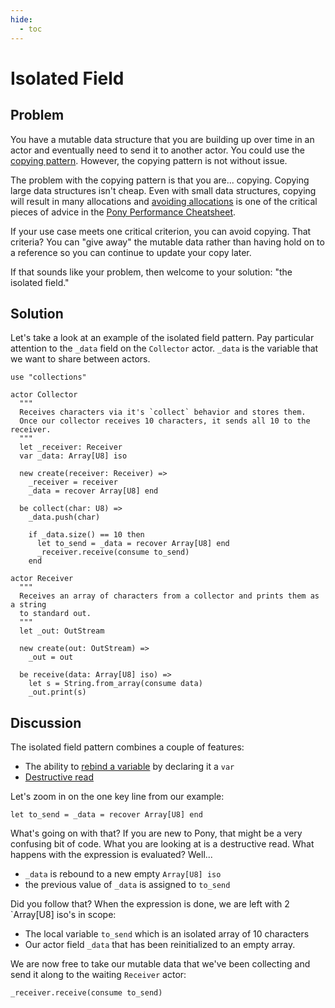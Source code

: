 ```yaml
---
hide:
  - toc
---
```


# Isolated Field

## Problem

You have a mutable data structure that you are building up over time in an actor and eventually need to send it to another actor. You could use the [copying pattern](copying.md). However, the copying pattern is not without issue.

The problem with the copying pattern is that you are... copying. Copying large data structures isn't cheap. Even with small data structures, copying will result in many allocations and [avoiding allocations](https://www.ponylang.io/reference/pony-performance-cheatsheet/#avoid-allocations) is one of the critical pieces of advice in the [Pony Performance Cheatsheet](https://www.ponylang.io/reference/pony-performance-cheatsheet/).

If your use case meets one critical criterion, you can avoid copying. That criteria? You can "give away" the mutable data rather than having hold on to a reference so you can continue to update your copy later.

If that sounds like your problem, then welcome to your solution: "the isolated field."

## Solution

Let's take a look at an example of the isolated field pattern. Pay particular attention to the `_data` field on the `Collector` actor. `_data` is the variable that we want to share between actors.

```pony
use "collections"

actor Collector
  """
  Receives characters via it's `collect` behavior and stores them.
  Once our collector receives 10 characters, it sends all 10 to the receiver.
  """
  let _receiver: Receiver
  var _data: Array[U8] iso

  new create(receiver: Receiver) =>
    _receiver = receiver
    _data = recover Array[U8] end

  be collect(char: U8) =>
    _data.push(char)

    if _data.size() == 10 then
      let to_send = _data = recover Array[U8] end
      _receiver.receive(consume to_send)
    end

actor Receiver
  """
  Receives an array of characters from a collector and prints them as a string
  to standard out.
  """
  let _out: OutStream

  new create(out: OutStream) =>
    _out = out

  be receive(data: Array[U8] iso) =>
    let s = String.from_array(consume data)
    _out.print(s)
```

## Discussion

The isolated field pattern combines a couple of features:

- The ability to [rebind a variable](https://tutorial.ponylang.io/expressions/variables.html#var-vs-let) by declaring it a `var`
- [Destructive read](https://tutorial.ponylang.io/reference-capabilities/consume-and-destructive-read.html)

Let's zoom in on the one key line from our example:

```pony
let to_send = _data = recover Array[U8] end
```

What's going on with that? If you are new to Pony, that might be a very confusing bit of code. What you are looking at is a destructive read. What happens with the expression is evaluated? Well...

- `_data` is rebound to a new empty `Array[U8] iso`
- the previous value of `_data` is assigned to `to_send`

Did you follow that? When the expression is done, we are left with 2 `Array[U8] iso's in scope:

- The local variable `to_send` which is an isolated array of 10 characters
- Our actor field `_data` that has been reinitialized to an empty array.

We are now free to take our mutable data that we've been collecting and send it along to the waiting `Receiver` actor:

```pony
_receiver.receive(consume to_send)
```
